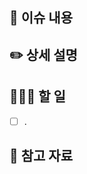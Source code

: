 ## 📣 이슈 내용
<!-- 간단하게 이슈 내용을 적어주세요-->

## ✏️ 상세 설명
<!-- 추가 설명이 필요한 경우 작성해주세요 -->

## 🧑🏻‍💻 할 일
- [ ] .
<!-- 해야 할 일이 있다면 리스트업 해주세요.  -->

## 📁 참고 자료
<!-- 참고한 자료가 있다면 공유주세요 -->